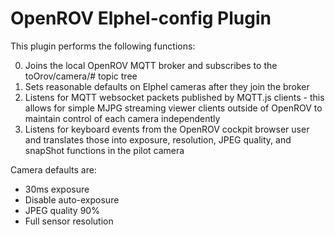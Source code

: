 # OpenROV Elphel-config Plugin

This plugin performs the following functions:

0. Joins the local OpenROV MQTT broker and subscribes to the toOrov/camera/# topic tree
1. Sets reasonable defaults on Elphel cameras after they join the broker
2. Listens for MQTT websocket packets published by MQTT.js clients - this allows for simple MJPG streaming viewer clients outside of OpenROV to maintain control of each camera independently
3. Listens for keyboard events from the OpenROV cockpit browser user and translates those into exposure, resolution, JPEG quality, and snapShot functions in the pilot camera

Camera defaults are:
- 30ms exposure
- Disable auto-exposure 
- JPEG quality 90%
- Full sensor resolution
